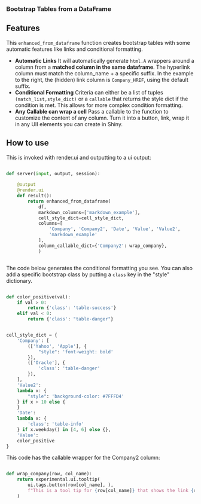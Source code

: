 
### Bootstrap Tables from a DataFrame

## Features

This `enhanced_from_dataframe` function creates bootstrap tables with some automatic features like links and conditional formatting.

* **Automatic Links** It will automatically generate `html.A` wrappers around a column from a __matched column in the same dataframe__.  The hyperlink column must match the column_name + a specific suffix. In the example to the right, the (hidden) link column is `Company_HREF`, using the default suffix.
* **Conditional Formatting** Criteria can either be a list of tuples `(match_list,style_dict)` or a `callable` that returns the style dict if the condition is met. This allows for more complex condition formatting.
* **Any Callable can wrap a cell** Pass a callable to the function to customize the content of any column. Turn it into a button, link, wrap it in any UII elements you can create in Shiny.

## How to use
This is invoked with render.ui and outputting to a ui output:

```python
        
def server(input, output, session):

    @output
    @render.ui
    def result():
        return enhanced_from_dataframe(
            df,
            markdown_columns=['markdown_example'],
            cell_style_dict=cell_style_dict,
            columns=[
                'Company', 'Company2', 'Date', 'Value', 'Value2',
                'markdown_example'
            ],
            column_callable_dict={'Company2': wrap_company},
            )



```


The code below generates the conditional formatting you see. You can also add a specific bootstrap class by putting a `class` key in the "style" dictionary.

```python

def color_positive(val):
    if val > 0:
        return {'class': 'table-success'}
    elif val < 0:
        return {'class': "table-danger"}


cell_style_dict = {
    'Company': [
        (['Yahoo', 'Apple'], {
            "style": 'font-weight: bold'
        }),
        (['Oracle'], {
            'class': 'table-danger'
        }),
    ],
    'Value2':
    lambda x: {
        "style": 'background-color: #7FFFD4'
    } if x > 10 else {
    }
    'Date':
    lambda x: {
        'class': 'table-info'
    } if x.weekday() in [4, 6] else {},
    'Value':
    color_positive
}
```

This code has the callable wrapper for the Company2 column:

```python

def wrap_company(row, col_name):
    return experimental.ui.tooltip(
        ui.tags.button(row[col_name], ),
        f"This is a tool tip for {row[col_name]} that shows the link {row['Company_HREF']}"
    )



```